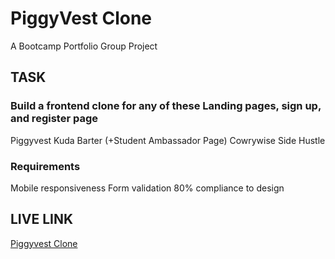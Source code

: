 # PiggyVest Clone
 A Bootcamp Portfolio Group Project


## TASK

### Build a frontend clone for any of these Landing pages, sign up, and register page
 Piggyvest
 Kuda
 Barter (+Student Ambassador Page)
 Cowrywise
 Side Hustle

### Requirements
 Mobile responsiveness
 Form validation
 80% compliance to design


## LIVE LINK
[Piggyvest Clone](https://piggyvest-cloner.netlify.app/)
